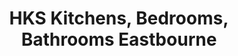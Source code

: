 ---
title: "HKS Kitchens, Bedrooms, Bathrooms Eastbourne"
url: /eastbourne/hks-kitchens-bedrooms-bathrooms-eastbourne/
shop: Küchen
---